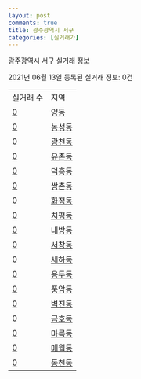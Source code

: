 ```yaml
---
layout: post
comments: true
title: 광주광역시 서구
categories: [실거래가]
---
```


광주광역시 서구 실거래 정보

2021년 06월 13일 등록된 실거래 정보: 0건


<table class="sortable">
  <tr>
    <td>실거래 수</td>
    <td>지역</td>
  </tr>

  
  <tr class="item">
    <td><a href="2914010400.html">0</a></td>
    <td><a href="2914010400.html">양동</a></td>
  </tr>
    

  <tr class="item">
    <td><a href="2914010600.html">0</a></td>
    <td><a href="2914010600.html">농성동</a></td>
  </tr>
    

  <tr class="item">
    <td><a href="2914011500.html">0</a></td>
    <td><a href="2914011500.html">광천동</a></td>
  </tr>
    

  <tr class="item">
    <td><a href="2914011600.html">0</a></td>
    <td><a href="2914011600.html">유촌동</a></td>
  </tr>
    

  <tr class="item">
    <td><a href="2914011700.html">0</a></td>
    <td><a href="2914011700.html">덕흥동</a></td>
  </tr>
    

  <tr class="item">
    <td><a href="2914011800.html">0</a></td>
    <td><a href="2914011800.html">쌍촌동</a></td>
  </tr>
    

  <tr class="item">
    <td><a href="2914011900.html">0</a></td>
    <td><a href="2914011900.html">화정동</a></td>
  </tr>
    

  <tr class="item">
    <td><a href="2914012000.html">0</a></td>
    <td><a href="2914012000.html">치평동</a></td>
  </tr>
    

  <tr class="item">
    <td><a href="2914012100.html">0</a></td>
    <td><a href="2914012100.html">내방동</a></td>
  </tr>
    

  <tr class="item">
    <td><a href="2914012500.html">0</a></td>
    <td><a href="2914012500.html">서창동</a></td>
  </tr>
    

  <tr class="item">
    <td><a href="2914012600.html">0</a></td>
    <td><a href="2914012600.html">세하동</a></td>
  </tr>
    

  <tr class="item">
    <td><a href="2914012700.html">0</a></td>
    <td><a href="2914012700.html">용두동</a></td>
  </tr>
    

  <tr class="item">
    <td><a href="2914012800.html">0</a></td>
    <td><a href="2914012800.html">풍암동</a></td>
  </tr>
    

  <tr class="item">
    <td><a href="2914012900.html">0</a></td>
    <td><a href="2914012900.html">벽진동</a></td>
  </tr>
    

  <tr class="item">
    <td><a href="2914013000.html">0</a></td>
    <td><a href="2914013000.html">금호동</a></td>
  </tr>
    

  <tr class="item">
    <td><a href="2914013100.html">0</a></td>
    <td><a href="2914013100.html">마륵동</a></td>
  </tr>
    

  <tr class="item">
    <td><a href="2914013200.html">0</a></td>
    <td><a href="2914013200.html">매월동</a></td>
  </tr>
    

  <tr class="item">
    <td><a href="2914013300.html">0</a></td>
    <td><a href="2914013300.html">동천동</a></td>
  </tr>
    


</table>
    